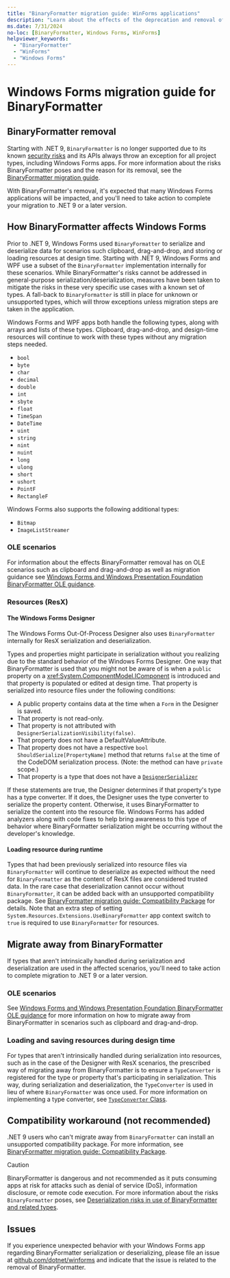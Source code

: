 ```yaml
---
title: "BinaryFormatter migration guide: WinForms applications"
description: "Learn about the effects of the deprecation and removal of BinaryFormatter from .NET on Windows Forms and how to migrate."
ms.date: 7/31/2024
no-loc: [BinaryFormatter, Windows Forms, WinForms]
helpviewer_keywords:
  - "BinaryFormatter"
  - "WinForms"
  - "Windows Forms"
---
```


# Windows Forms migration guide for BinaryFormatter

## BinaryFormatter removal

Starting with .NET 9, `BinaryFormatter` is no longer supported due to its known [security risks](/docs/standard/serialization/binaryformatter-security-guide.md) and its APIs always throw an exception for all project types, including Windows Forms apps. For more information about the risks BinaryFormatter poses and the reason for its removal, see the [BinaryFormatter migration guide](index.md).

With BinaryFormatter's removal, it's expected that many Windows Forms applications will be impacted, and you'll need to take action to complete your migration to .NET 9 or a later version.

## How BinaryFormatter affects Windows Forms

Prior to .NET 9, Windows Forms used `BinaryFormatter` to serialize and deserialize data for scenarios such clipboard, drag-and-drop, and storing or loading resources at design time. Starting with .NET 9, Windows Forms and WPF use a subset of the `BinaryFormatter` implementation internally for these scenarios. While BinaryFormatter's risks cannot be addressed in general-purpose serialization/deserialization, measures have been taken to mitigate the risks in these very specific use cases with a known set of types. A fall-back to `BinaryFormatter` is still in place for unknown or unsupported types, which will throw exceptions unless migration steps are taken in the application.

Windows Forms and WPF apps both handle the following types, along with arrays and lists of these types. Clipboard, drag-and-drop, and design-time resources will continue to work with these types without any migration steps needed.

- `bool`
- `byte`
- `char`
- `decimal`
- `double`
- `int`
- `sbyte`
- `float`
- `TimeSpan`
- `DateTime`
- `uint`
- `string`
- `nint`
- `nuint`
- `long`
- `ulong`
- `short`
- `ushort`
- `PointF`
- `RectangleF`

Windows Forms also supports the following additional types:

- `Bitmap`
- `ImageListStreamer`

### OLE scenarios

For information about the effects BinaryFormatter removal has on OLE scenarios such as clipboard and drag-and-drop as well as migration guidance see [Windows Forms and Windows Presentation Foundation BinaryFormatter OLE guidance](./winforms-wpf-ole-guidance.md).

### Resources (ResX)

#### The Windows Forms Designer

The Windows Forms Out-Of-Process Designer also uses `BinaryFormatter` internally for ResX serialization and deserialization.

Types and properties might participate in serialization without you realizing due to the standard behavior of the Windows Forms Designer. One way that BinaryFormatter is used that you might not be aware of is when a `public` property on a <xref:System.ComponentModel.IComponent> is introduced and that property is populated or edited at design time. That property is serialized into resource files under the following conditions:

- A public property contains data at the time when a `Form` in the Designer is saved.
- That property is not read-only.
- That property is not attributed with `DesignerSerializationVisibility(false)`.
- That property does not have a DefaultValueAttribute.
- That property does not have a respective `bool ShouldSerialize[PropertyName]` method that returns `false` at the time of the CodeDOM serialization process. (Note: the method can have `private` scope.)
- That property is a type that does not have a [`DesignerSerializer`](/dotnet/api/microsoft.visualstudio.modeling.dsldefinition.designerserializer)

If these statements are true, the Designer determines if that property's type has a type converter. If it does, the Designer uses the type converter to serialize the property content. Otherwise, it uses BinaryFormatter to serialize the content into the resource file. Windows Forms has added analyzers along with code fixes to help bring awareness to this type of behavior where BinaryFormatter serialization might be occurring without the developer's knowledge.

#### Loading resource during runtime

Types that had been previously serialized into resource files via `BinaryFormatter` will continue to deserialize as expected without the need for `BinaryFormatter` as the content of ResX files are considered trusted data. In the rare case that deserialization cannot occur without `BinaryFormatter`, it can be added back with an unsupported compatibility package. See [BinaryFormatter migration guide: Compatibility Package](compatibility-package.md) for details. Note that an extra step of setting `System.Resources.Extensions.UseBinaryFormatter` app context switch to `true` is required to use `BinaryFormatter` for resources.

## Migrate away from BinaryFormatter

If types that aren't intrinsically handled during serialization and deserialization are used in the affected scenarios, you'll need to take action to complete migration to .NET 9 or a later version.

### OLE scenarios

See [Windows Forms and Windows Presentation Foundation BinaryFormatter OLE guidance](./winforms-wpf-ole-guidance.md) for more information on how to migrate away from BinaryFormatter in scenarios such as clipboard and drag-and-drop.

### Loading and saving resources during design time

For types that aren't intrinsically handled during serialization into resources, such as in the case of the Designer with ResX scenarios, the prescribed way of migrating away from BinaryFormatter is to ensure a `TypeConverter` is registered for the type or property that's participating in serialization. This way, during serialization and deserialization, the `TypeConverter` is used in lieu of where `BinaryFormatter` was once used. For more information on implementing a type converter, see [`TypeConverter` Class](/dotnet/api/system.componentmodel.typeconverter#notes-to-inheritors).

## Compatibility workaround (not recommended)

.NET 9 users who can't migrate away from `BinaryFormatter` can install an unsupported compatibility package. For more information, see [BinaryFormatter migration guide: Compatibility Package](compatibility-package.md).

> [!CAUTION]
> BinaryFormatter is dangerous and not recommended as it puts consuming apps at risk for attacks such as denial of service (DoS), information disclosure, or remote code execution. For more information about the risks `BinaryFormatter` poses, see [Deserialization risks in use of BinaryFormatter and related types](/docs/standard/serialization/binaryformatter-security-guide.md).

## Issues

If you experience unexpected behavior with your Windows Forms app regarding BinaryFormatter serialization or deserializing, please file an issue at [github.com/dotnet/winforms](https://github.com/dotnet/winforms/issues) and indicate that the issue is related to the removal of BinaryFormatter.

